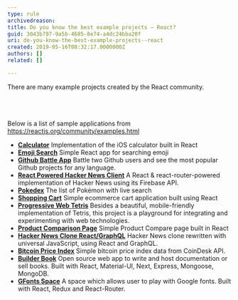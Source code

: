 ```yaml
---
type: rule
archivedreason: 
title: Do you know the best example projects – React?
guid: 3043b797-9a5b-4685-8e74-a4dc24bba20f
uri: do-you-know-the-best-example-projects--react
created: 2019-05-16T08:32:17.0000000Z
authors: []
related: []

---
```



There are many example projects created by the React community.&#160;&#160;<br><br>
<br><excerpt class='endintro'></excerpt><br>
<p>Below is a list of sample applications from <a href="https&#58;//reactjs.org/community/examples.html">https&#58;//reactjs.org/community/examples.html</a></p><ul><li><strong><a href="https&#58;//github.com/ahfarmer/calculator">Calculator</a></strong> Implementation of the iOS calculator built in React</li><li><strong><a href="https&#58;//github.com/ahfarmer/emoji-search">Emoji Search</a></strong> Simple React app for searching emoji</li><li><strong><a href="https&#58;//tm.dev/react-course-project/">Github Battle App</a></strong> Battle two Github users and see the most popular Github projects for any language.</li><li><strong><a href="https&#58;//github.com/insin/react-hn">React Powered Hacker News Client</a></strong> A React &amp; react-router-powered implementation of Hacker News using its Firebase API.</li><li><strong><a href="https&#58;//github.com/alik0211/pokedex">Pokedex</a></strong> The list of Pokémon with live search</li><li><strong><a href="https&#58;//github.com/jeffersonRibeiro/react-shopping-cart">Shopping Cart</a></strong> Simple ecommerce cart application built using React</li><li><strong><a href="https&#58;//github.com/skidding/flatris">Progressive Web Tetris</a></strong> Besides a beautiful, mobile-friendly implementation of Tetris, this project is a playground for integrating and experimenting with web technologies.</li><li><strong><a href="https&#58;//github.com/Rhymond/product-compare-react">Product Comparison Page</a></strong> Simple Product Compare page built in React</li><li><strong><a href="https&#58;//github.com/clintonwoo/hackernews-react-graphql">Hacker News Clone React/GraphQL</a></strong> Hacker News clone rewritten with universal JavaScript, using React and GraphQL.</li><li><strong><a href="https&#58;//github.com/mrkjlchvz/bitcoin-price-index">Bitcoin Price Index</a></strong> Simple bitcoin price index data from CoinDesk API.</li><li><strong><a href="https&#58;//github.com/builderbook/builderbook">Builder Book</a></strong> Open source web app to write and host documentation or sell books. Built with React, Material-UI, Next, Express, Mongoose, MongoDB.</li><li><strong><a href="https&#58;//github.com/pankajladhar/GFontsSpace">GFonts Space</a></strong> A space which allows user to play with Google fonts. Built with React, Redux and React-Router.</li></ul>​<br>


